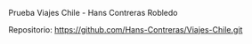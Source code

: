 Prueba Viajes Chile - Hans Contreras Robledo

Repositorio: https://github.com/Hans-Contreras/Viajes-Chile.git

